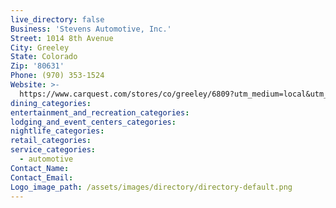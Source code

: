 ```yaml
---
live_directory: false
Business: 'Stevens Automotive, Inc.'
Street: 1014 8th Avenue
City: Greeley
State: Colorado
Zip: '80631'
Phone: (970) 353-1524
Website: >-
  https://www.carquest.com/stores/co/greeley/6809?utm_medium=local&utm_source=yext&utm_content=listing-1%2F1%2F1900&utm_campaign=cq-ind&utm_term=facebook&fbclid=IwAR0bjGJaLYOAF81JBa5VleX2BQNzAoDH6_4I1sLCh7JtVSFArDqR1jX9PnQ
dining_categories:
entertainment_and_recreation_categories:
lodging_and_event_centers_categories:
nightlife_categories:
retail_categories:
service_categories:
  - automotive
Contact_Name:
Contact_Email:
Logo_image_path: /assets/images/directory/directory-default.png
---
```


